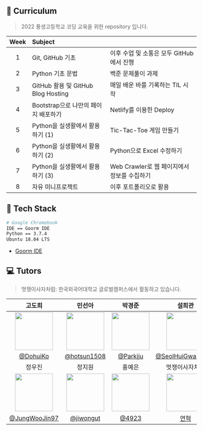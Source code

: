 ## :book: Curriculum

> 2022 풍생고등학교 코딩 교육을 위한 repository 입니다.

|Week|Subject||
|:---:|:---|:---|
|1|Git, GitHub 기초|이후 수업 및 소통은 모두 GitHub에서 진행|
|2|Python 기초 문법|백준 문제풀이 과제|
|3|GitHub 활용 및 GitHub Blog Hosting|매일 배운 바를 기록하는 TIL 시작|
|4|Bootstrap으로 나만의 페이지 배포하기|Netlify를 이용한 Deploy|
|5|Python을 실생활에서 활용하기 (1) |Tic-Tac-Toe 게임 만들기|
|6|Python을 실생활에서 활용하기 (2) |Python으로 Excel 수정하기|
|7|Python을 실생활에서 활용하기 (3) |Web Crawler로 웹 페이지에서 정보를 수집하기|
|8|자유 미니프로젝트|이후 포트폴리오로 활용|

## :nut_and_bolt: Tech Stack

```bash
# Google Chromebook
IDE == Goorm IDE
Python == 3.7.4
Ubuntu 18.04 LTS
```
- [Goorm IDE](https://ide.goorm.io)


## :computer: Tutors

> 멋쟁이사자처럼: 한국외국어대학교 글로벌캠퍼스에서 활동하고 있습니다.

|고도희|민선아|박경준|설희관|
|:---:|:---:|:---:|:---:|
|<img src="https://avatars.githubusercontent.com/u/81297662?v=4" height=100/>|<img src="https://avatars.githubusercontent.com/u/60880176?v=4" height=100/>|<img src="https://avatars.githubusercontent.com/u/75518683?v=4" height=100/>|<img src="https://avatars.githubusercontent.com/u/67581495?v=4" height=100/>|
|[@DohuiKo](https://github.com/DohuiKo)|[@hotsun1508](https://github.com/hotsun1508)|[@Parkjju](https://github.com/Parkjju)|[@SeolHuiGwan9478](https://github.com/SeolHuiGwan9478)|
|정우진|정지원|홍예은|멋쟁이사자처럼|
|<img src="https://avatars.githubusercontent.com/u/81296203?v=4" height=100/>|<img src="https://avatars.githubusercontent.com/u/79279500?v=4" height=100/>|<img src="https://avatars.githubusercontent.com/u/60145951?v=4" height=100/>|<a href="https://github.com/hufslion10th"> <img src="https://user-images.githubusercontent.com/60145951/158914541-46bae0c2-28f7-46d7-80f4-6a7cb3e15579.png" height=100/> </a>
|[@JungWooJin97](https://github.com/JungWooJin97)|[@jiwongut](https://github.com/jiwongut)|[@4923](https://github.com/4923)|[연혁](https://www.notion.so/hufsglobal/HUFS-LIKELION-550e654a2c254ed1bf8aecb62d552a75)|